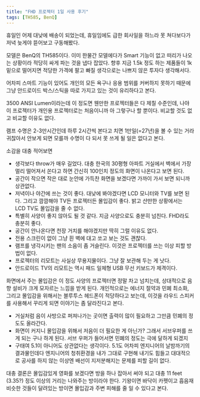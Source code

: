 ```yaml
---
title: "FHD 프로젝터 1일 사용 후기"
tags: [TH585, BenQ]
---
```


휴일인 어제 대낮에 배송이 되었는데, 휴일임에도 급한 회사일을 하느라 못 쳐다보다가 저녁 늦게야 뜯어보고 구동해봤다.

모델은 BenQ의 TH585이다. 이미 한물간 모델에다가 Smart 기능이 없고 떠리가 나오는 상황이라 적당히 싸게 파는 것을 냅다 잡았다. 향후 지금 1.5k 정도 하는 제품들이 1k 밑으로 떨어지면 적당한 가격에 팔고 빠질 생각으로는 나쁘지 않은 투자다 생각해서다. 

어차피 스마트 기능이 있어도 개인의 모든 욕구나 응용 범위를 커버하지 못하기 때문에 그냥 안드로이드 박스/스틱을 따로 가지고 있는 것이 유리하다고 본다. 

3500 ANSI Lumen이라는데 이 정도면 웬만한 프로젝터들은 다 제칠 수준인데, 나야 이 프로젝터가 개인용 프로젝터로는 처음이니까 아 그렇구나 할 뿐이다. 비교할 것도 없고 비교할 이유도 없다. 

램프 수명은 2-3만시간인데 하루 2시간씩 본다고 치면 1만일(=27년)을 볼 수 있는 거라 귀찮아서 안보게 되면 모를까 수명이 다 되서 못 쓰게 될 일은 없다고 본다. 

소감을 대충 적어보면 
- 생각보다 throw가 매우 길었다. 대충 한국의 30평형 아파트 거실에서 벽에서 가장 멀리 떨어져서 쏜다고 하면 간신히 100인치 정도의 화면이 나온다고 보면 된다. 
- 공간이 작으면 작은 대로 눈안에 가득찬 화면을 보겠다면 가까이 가서 보면 되니까 상관없다.
- 저녁이나 야간에 쓰는 것이 좋다. 대낮에 봐야겠다면 LCD 모니터와 TV를 보면 된다. 그리고 깜깜해야 TV든 프로젝터든 몰입감이 좋다. 밝고 산만한 상황에서는 LCD TV도 몰입감을 줄 수 없다.
- 특별히 사양이 좋지 않아도 될 것 같다. 지금 사양으로도 충분히 넘친다. FHD라도 충분히 좋다. 
- 공간이 안나온다면 천장 거치를 해야겠지만 딱히 그럴 이유도 없다.
- 전용 스크린이 없이 그냥 흰 벽에 대고 쏘고 보는 것도 괜찮다. 
- 램프를 냉각시키는 팬의 소음이 좀 거슬린다. 이것은 프로젝터를 쓰는 이상 피할 방법이 없다. 
- 프로젝터의 리모트는 사실상 무용지물이다. 그냥 잘 보관해 두는 게 낫다. 
- 안드로이드 TV의 리모트는 역시 패드 일체형 USB 무선 키보드가 제격이다. 

화면에서 주는 몰입감은 이 정도 사양의 프로젝터면 정말 차고 넘치는데, 상대적으로 음향 설비가 크게 모자르는 느낌을 받게 된다. 개인적으로는 에너지 절약과 민폐 최소화, 그리고 몰입감을 위해서는 블루투스 헤드폰이 적당하다고 보는데, 이것을 라우드 스피커를 사용해서 꾸리게 되면 이야기는 좀 달라진다고 본다.

- 거실처럼 음이 사방으로 퍼져나가는 곳이면 출력이 많이 필요하고 그만큼 민폐의 정도도 올라간다. 
- 화면이 커지니 몰입감을 위해서 저음이 더 필요한 게 아닌가? 그래서 서브우퍼를 쓰게 되는 구나 하게 된다. 서브 우퍼가 들어서면 민폐의 정도는 극에 달하게 되겠지
- 구태여 5.1이 아니어도 상관없다는 생각이다. 5.1도 어차피 엔지니어의 날밤까기의 결과물인데다 엔지니어의 청취환경을 내가 그대로 구현해 내기도 힘들고 대대적으로 공사를 하지 않는 이상엔 배선이 지저분해지는 문제를 피할 길이 없다. 

대충 결론은 몰입감있게 영화를 보겠다면 방을 하나 잡아서 써야 되고 대충 11 feet (3.35?) 정도 이상의 거리는 나와주는 방이라야 한다. 기왕이면 바닥이 카펫이고 흡음재 비슷한 것들이 달려있는 방이면 몰입감과 주변 피해를 줄 일 수 있다고 본다. 
